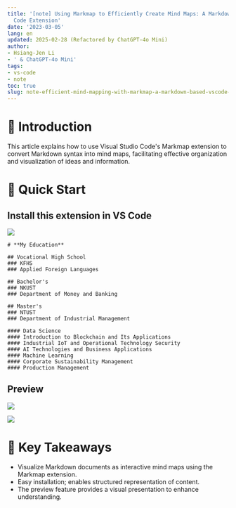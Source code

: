 ```yaml
---
title: '[note] Using Markmap to Efficiently Create Mind Maps: A Markdown-based VS
  Code Extension'
date: '2023-03-05'
lang: en
updated: 2025-02-28 (Refactored by ChatGPT-4o Mini)
author:
- Hsiang-Jen Li
- ' & ChatGPT-4o Mini'
tags:
- vs-code
- note
toc: true
slug: note-efficient-mind-mapping-with-markmap-a-markdown-based-vscode-extension
---
```


# 📌 Introduction
This article explains how to use Visual Studio Code's Markmap extension to convert Markdown syntax into mind maps, facilitating effective organization and visualization of ideas and information.
<!-- more -->

# 🚀 Quick Start
## **Install this extension in VS Code**
![](https://i.imgur.com/6YFOq4e.png)
```markmap
# **My Education**

## Vocational High School
### KFHS
### Applied Foreign Languages

## Bachelor's
### NKUST
### Department of Money and Banking

## Master's
### NTUST
### Department of Industrial Management

#### Data Science
#### Introduction to Blockchain and Its Applications
#### Industrial IoT and Operational Technology Security
#### AI Technologies and Business Applications
#### Machine Learning
#### Corporate Sustainability Management
#### Production Management
```

## **Preview**  
![](https://i.imgur.com/djNpe6Z.png)  

![](https://i.imgur.com/VolMWVt.png)

# 🔁 Key Takeaways
- Visualize Markdown documents as interactive mind maps using the Markmap extension.
- Easy installation; enables structured representation of content.
- The preview feature provides a visual presentation to enhance understanding.
